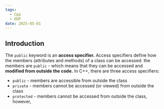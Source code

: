 ```yaml
---
tags:
  - Cpp
  - OOP
date: 2025-05-01
---
```

## Introduction 
The `public` keyword is an **access specifier.** Access specifiers define how the members (attributes and methods) of a class can be accessed. the members are `public` - which means that they can be accessed and **modified from outside the code.**
In C++, there are three access specifiers:
- `public` - members are accessible from outside the class
- `private` - members cannot be accessed (or viewed) from outside the class
- `protected` - members cannot be accessed from outside the class, however, 

